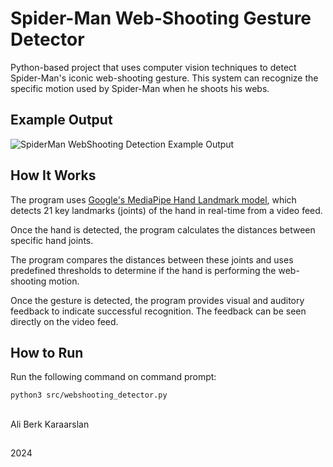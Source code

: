 # Spider-Man Web-Shooting Gesture Detector
Python-based project that uses computer vision techniques to detect Spider-Man's iconic web-shooting gesture. This system can recognize the specific motion used by Spider-Man when he shoots his webs.

## Example Output
![SpiderMan WebShooting Detection Example Output](https://github.com/user-attachments/assets/f96118e5-8021-407b-9524-e8256e1316b1)

## How It Works
The program uses [Google's MediaPipe Hand Landmark model](https://ai.google.dev/edge/mediapipe/solutions/vision/hand_landmarker), which detects 21 key landmarks (joints) of the hand in real-time from a video feed.

Once the hand is detected, the program calculates the distances between specific hand joints.

The program compares the distances between these joints and uses predefined thresholds to determine if the hand is performing the web-shooting motion.

Once the gesture is detected, the program provides visual and auditory feedback to indicate successful recognition. The feedback can be seen directly on the video feed.

## How to Run

Run the following command on command prompt:
```bash
python3 src/webshooting_detector.py
```

##

Ali Berk Karaarslan
##

2024
